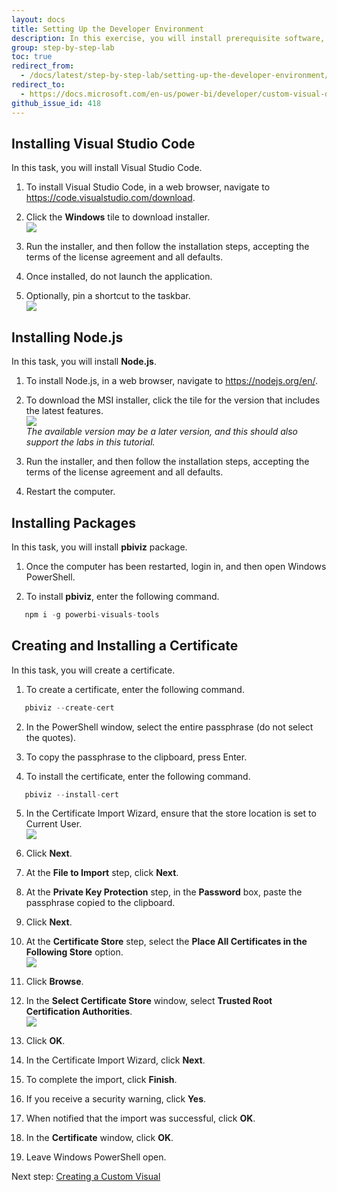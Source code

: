 ```yaml
---
layout: docs
title: Setting Up the Developer Environment
description: In this exercise, you will install prerequisite software, and install a certificate to enable developing a custom visual.
group: step-by-step-lab
toc: true
redirect_from:
  - /docs/latest/step-by-step-lab/setting-up-the-developer-environment/
redirect_to:
  - https://docs.microsoft.com/en-us/power-bi/developer/custom-visual-develop-tutorial
github_issue_id: 418
---
```


## Installing Visual Studio Code
In this task, you will install Visual Studio Code.

1. To install Visual Studio Code, in a web browser, navigate to
https://code.visualstudio.com/download.

2. Click the **Windows** tile to download installer.  
![](../images/download-windows.png)

3. Run the installer, and then follow the installation steps, accepting the terms of the license agreement and all defaults.

4. Once installed, do not launch the application.

5. Optionally, pin a shortcut to the taskbar.  
![](../images/vs-code-icon.png)

## Installing Node.js

In this task, you will install **Node.js**.
1. To install Node.js, in a web browser, navigate to https://nodejs.org/en/.

2. To download the MSI installer, click the tile for the version that includes the latest features.  
![](../images/node-latest.png)  
*The available version may be a later version, and this should also support the labs in this tutorial.*

3. Run the installer, and then follow the installation steps, accepting the terms of the license agreement and all defaults.

4. Restart the computer.

## Installing Packages
In this task, you will install **pbiviz** package.
1. Once the computer has been restarted, login in, and then open Windows PowerShell.

2. To install **pbiviz**, enter the following command.

```typescript
   npm i -g powerbi-visuals-tools
```

## Creating and Installing a Certificate
In this task, you will create a certificate.
1. To create a certificate, enter the following command.
```typescript
   pbiviz --create-cert
```
2. In the PowerShell window, select the entire passphrase (do not select the quotes).

3. To copy the passphrase to the clipboard, press Enter.

4. To install the certificate, enter the following command.
```typescript
   pbiviz --install-cert
```
5. In the Certificate Import Wizard, ensure that the store location is set to Current User.  
![](../images/current-user.png)

6. Click **Next**.

7. At the **File to Import** step, click **Next**.

8. At the **Private Key Protection** step, in the **Password** box, paste the passphrase copied to the
clipboard.

9. Click **Next**.

10. At the **Certificate Store** step, select the **Place All Certificates in the Following Store** option.  
![](../images/place-all-certificates.png)

11. Click **Browse**.

12. In the **Select Certificate Store** window, select **Trusted Root Certification Authorities**.  
![](../images/trusted-root-certification.png)

13. Click **OK**.

14. In the Certificate Import Wizard, click **Next**.

15. To complete the import, click **Finish**.

16. If you receive a security warning, click **Yes**.

17. When notified that the import was successful, click **OK**.

18. In the **Certificate** window, click **OK**.

19. Leave Windows PowerShell open.


Next step: [Creating a Custom Visual](../creating-a-custom-visual/)